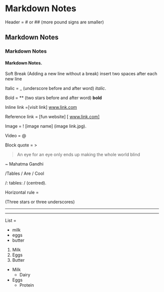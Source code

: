 # Markdown Notes

Header = # or ## (more pound signs are smaller)
## Markdown Notes
### Markdown Notes
#### Markdown Notes. 
Soft Break (Adding a new line without a break) insert two spaces after each new line

Italic = _ (underscore before and after word) _italic_. 

Bold = ** (two stars before and after word) **bold**

Inline link =[visit link] www.link.com

Reference link = [fun website] [ www.link.com]

Image = ! [image name] (image link.jpg). 

Video = @

Block quote = >

> An eye for an eye only ends up making the whole world blind

~ Mahatma Gandhi

/Tables / Are / Cool

/: tables: / (centred). 

Horizontal rule =

(Three stars or three underscores)

***

___
List =
* milk
* eggs
* butter

1. Milk
2. Eggs
3. Butter

* Milk
	* Dairy
* Eggs
	* Protein
